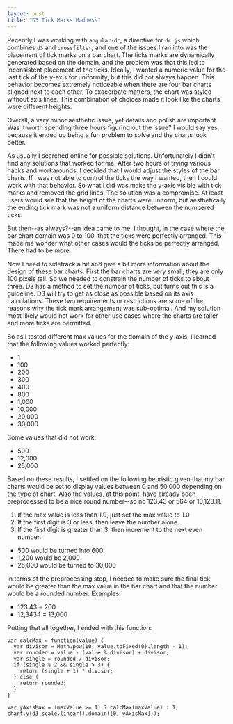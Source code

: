 ```yaml
---
layout: post
title: "D3 Tick Marks Madness"
---
```


Recently I was working with `angular-dc`, a directive for `dc.js` which combines `d3` and `crossfilter`, and one of the issues I ran into was the placement of tick marks on a bar chart. The ticks marks are dynamically generated based on the domain, and the problem was that this led to inconsistent placement of the ticks. Ideally, I wanted a numeric value for the last tick of the y-axis for uniformity, but this did not always happen. This behavior becomes extremely noticeable when there are four bar charts aligned next to each other. To exacerbate matters, the chart was styled without axis lines. This combination of choices made it look like the charts were different heights.

Overall, a very minor aesthetic issue, yet details and polish are important. Was it worth spending three hours figuring out the issue? I would say yes, because it ended up being a fun problem to solve and the charts look better.

As usually I searched online for possible solutions. Unfortunately I didn't find any solutions that worked for me. After two hours of trying various hacks and workarounds, I decided that I would adjust the styles of the bar charts. If I was not able to control the ticks the way I wanted, then I could work with that behavior. So what I did was make the y-axis visible with tick marks and removed the grid lines. The solution was a compromise. At least users would see that the height of the charts were uniform, but aesthetically the ending tick mark was not a uniform distance between the numbered ticks.

But then--as always?--an idea came to me. I thought, in the case where the bar chart domain was 0 to 100, that the ticks were perfectly arranged. This made me wonder what other cases would the ticks be perfectly arranged. There had to be more.

Now I need to sidetrack a bit and give a bit more information about the design of these bar charts. First the bar charts are very small; they are only 100 pixels tall. So we needed to constrain the number of ticks to about three. D3 has a method to set the number of ticks, but turns out this is a guideline. D3 will try to get as close as possible based on its axis calculations. These two requirements or restrictions are some of the reasons why the tick mark arrangement was sub-optimal. And my solution most likely would not work for other use cases where the charts are taller and more ticks are permitted.

So as I tested different max values for the domain of the y-axis, I learned that the following values worked perfectly:

- 1
- 100
- 200
- 300
- 400
- 800
- 1,000
- 10,000
- 20,000
- 30,000

Some values that did not work:

- 500
- 12,000
- 25,000

Based on these results, I settled on the following heuristic given that my bar charts would be set to display values between 0 and 50,000 depending on the type of chart. Also the values, at this point, have already been preprocessed to be a nice round number--so no 123.43 or 564 or 10,123.11.

1. If the max value is less than 1.0, just set the max value to 1.0
2. If the first digit is 3 or less, then leave the number alone.
3. If the first digit is greater than 3, then increment to the next even number.
  - 500 would be turned into 600
  - 1,200 would be 2,000
  - 25,000 would be turned to 30,000

In terms of the preprocessing step, I needed to make sure the final tick would be greater than the max value in the bar chart and that the number would be a rounded number. Examples:

  - 123.43 = 200
  - 12,3434 = 13,000

Putting that all together, I ended with this function:

```
var calcMax = function(value) {
  var divisor = Math.pow(10, value.toFixed(0).length - 1);
  var rounded = value - (value % divisor) + divisor;
  var single = rounded / divisor;
  if (single % 2 && single > 3) {
    return (single + 1) * divisor;
  } else {
    return rounded;
  }
}

var yAxisMax = (maxValue >= 1) ? calcMax(maxValue) : 1;
chart.y(d3.scale.linear().domain([0, yAxisMax]));
```